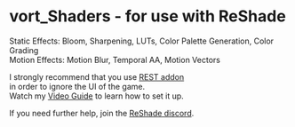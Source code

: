 # vort_Shaders - for use with ReShade

Static Effects: Bloom, Sharpening, LUTs, Color Palette Generation, Color Grading \
Motion Effects: Motion Blur, Temporal AA, Motion Vectors

I strongly recommend that you use [REST addon](https://github.com/4lex4nder/ReshadeEffectShaderToggler/releases) \
in order to ignore the UI of the game. \
Watch my [Video Guide](https://www.youtube.com/watch?v=uoSA9_xGiZM) to learn how to set it up.

If you need further help, join the [ReShade discord](https://discord.com/invite/PrwndfH).

